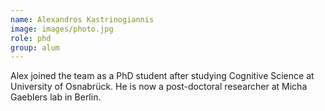 ```yaml
---
name: Alexandros Kastrinogiannis
image: images/photo.jpg
role: phd
group: alum
---
```


Alex joined the team as a PhD student after studying Cognitive Science at University of Osnabrück. He is now a post-doctoral researcher at Micha Gaeblers lab in Berlin.
